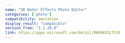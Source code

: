```yaml
---
name: "3D Water Effects Photo Editor"
categories: ['photo']
compatibility: emulation
display_result: "Compatible"
version_from: "1.1.20.0"
link: https://apps.microsoft.com/detail/9N0GKV2LTCXX
---
```


